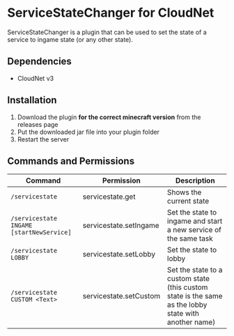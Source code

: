 # ServiceStateChanger for CloudNet
ServiceStateChanger is a plugin that can be used to set the state of a service to ingame state (or any other state).
## Dependencies
- CloudNet v3
## Installation
1. Download the plugin **for the correct minecraft version** from the releases page
2. Put the downloaded jar file into your plugin folder
3. Restart the server
## Commands and Permissions
| Command | Permission | Description |
|--|--|--|
| `/servicestate` | servicestate.get | Shows the current state |
| `/servicestate INGAME [startNewService]` | servicestate.setIngame | Set the state to ingame and start a new service of the same task |
| `/servicestate LOBBY` | servicestate.setLobby | Set the state to lobby |
| `/servicestate CUSTOM <Text>` | servicestate.setCustom | Set the state to a custom state (this custom state is the same as the lobby state with another name) |
